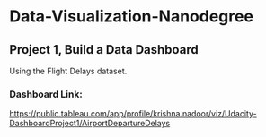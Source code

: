 # Data-Visualization-Nanodegree

## Project 1, Build a Data Dashboard
Using the Flight Delays dataset.
### Dashboard Link:
https://public.tableau.com/app/profile/krishna.nadoor/viz/Udacity-DashboardProject1/AirportDepartureDelays
